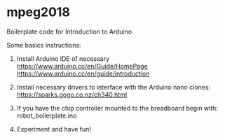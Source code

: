 # mpeg2018
Boilerplate code for Introduction to Arduino

Some basics instructions:

1. Install Arduino IDE of necessary
https://www.arduino.cc/en/Guide/HomePage
https://www.arduino.cc/en/guide/introduction

2. Install necessary drivers to interface with the Arduino nano clones:
https://sparks.gogo.co.nz/ch340.html

3. If you have the chip controller mounted to the breadboard begin with: robot_boilerplate.ino

4. Experiment and have fun!
